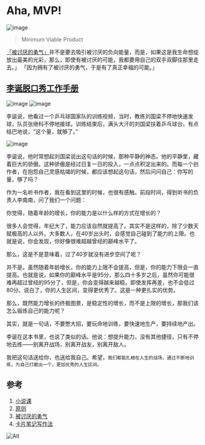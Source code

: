 # Aha, MVP!

![image](https://user-images.githubusercontent.com/100821011/156494119-3f99de87-bc3f-4546-b888-824614c5a723.png)
> Minimum Viable Product

[「被讨厌的勇气」](https://book.douban.com/subject/26369699/)并不是要去吸引被讨厌的负向能量，而是，如果这是我生命想绽放出最美的光彩，那么，即使有被讨厌的可能，我都要用自己的双手双脚往那里走去。」
「因为拥有了被讨厌的勇气，于是有了真正幸福的可能。」

## [李诞脱口秀工作手册](https://book.douban.com/subject/35552655/)

![image](https://user-images.githubusercontent.com/100821011/156698469-d25d4870-c4b2-4df9-99b1-da66eb06ab40.png)
![image](https://user-images.githubusercontent.com/100821011/156698675-4e23b4fa-76e7-40a6-9eb9-88f2e01fc904.png)

李诞说，他看过一个乒乓球国家队的训练视频，当时，教练刘国梁不停地快速发球，队员张继科不停地接球。训练结束后，满头大汗的刘国梁扶着乒乓球台，有点结巴地说，“这个量，就够了。”

![image](https://user-images.githubusercontent.com/100821011/156699078-a7f05c84-ede2-4a50-a5ae-be3ad6f28b56.png)

李诞说，他时常想起刘国梁说出这句话的时候，那种平静的神态。他的平静里，藏着巨大的骄傲。这种骄傲是经过日复一日的投入，一点点积淀出来的。而每一个创作者，在抱怨自己灵感枯竭的时候，都应该想起这句话，然后问问自己：你写的量，够了吗？

作为一名听书作者，我在看到这里的时候，也很有感触。前段时间，得到听书的负责人李南南，问了我们一个问题：

你觉得，随着年龄的增长，你的能力是以什么样的方式在增长的？

很多人会觉得，年纪大了，能力应该自然就提高了。其实不是这样的，除了少数天赋极高的人以外，大多数人，在40岁出头时，会感觉自己碰到了能力的上限。也就是说，你会发现，你好像很难超越曾经的巅峰水平了。

那么，这是不是意味着，过了40岁就没有进步空间了呢？

并不是。虽然随着年龄增长，你的能力上限不会提高，但是，你的能力下限会一直提高。也就是说，如果你的巅峰水平是95分，那么四十多岁之后，虽然你可能很难再超过曾经的95分了，但是，你会变得越来越稳。即使发挥再差，也不会低过80分。说白了，你的人生区间，变得更优秀了。这是一种更扎实的优势。

那么，既然能力增长的终极图景，是稳定性的增长，而不是上限的增长，那我们该怎么锻炼自己的能力呢？

其实，就是一句话，不要憋大招，要玩命地训练，要快速地生产，要持续地产出。

李诞在这本书里，也说了类似的话。他说：想提升能力，没有其他捷径，只有不停地去练——别离开战场，别离开战友，别离开敌人。

我把这句话送给你，也送给我自己。希望，`我们都能扎根在人生的战场，通过不断地训练，为自己打磨出一个，更加优秀的人生区间。`

## 参考

1. [小说课](https://book.douban.com/subject/26951584/)
2. [原则](https://book.douban.com/subject/27608239/)
3. [被讨厌的勇气](https://book.douban.com/subject/26369699/)
4. [卡片笔记写作法](https://book.douban.com/subject/35503571/)

![Alt](https://repobeats.axiom.co/api/embed/120dcab6de2e8a11076785e99502c105654a1a57.svg "Repobeats analytics image")


